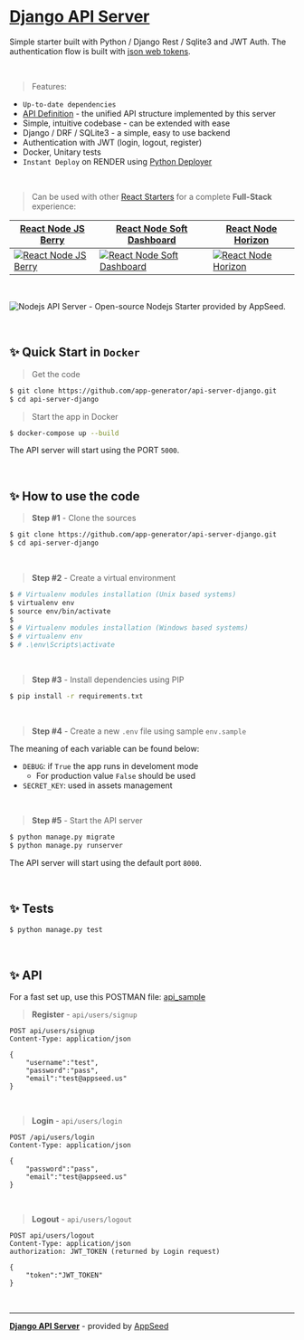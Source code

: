 
# [Django API Server](https://github.com/app-generator/api-server-django)

Simple starter built with Python / Django Rest / Sqlite3 and JWT Auth. The authentication flow is built with [json web tokens](https://jwt.io).

<br />

> Features:

- `Up-to-date dependencies` 
- [API Definition](https://docs.appseed.us/boilerplate-code/api-unified-definition) - the unified API structure implemented by this server
- Simple, intuitive codebase - can be extended with ease 
- Django / DRF / SQLite3 - a simple, easy to use backend
- Authentication with JWT (login, logout, register)
- Docker, Unitary tests
- `Instant Deploy` on RENDER using [Python Deployer](https://github.com/app-generator/deploy-automation-render)

<br />

> Can be used with other [React Starters](https://appseed.us/apps/react) for a complete **Full-Stack** experience:

| [React Node JS Berry](https://appseed.us/product/berry-dashboard/api-server-nodejs/react/) | [React Node Soft Dashboard](https://appseed.us/product/soft-ui-dashboard/api-server-nodejs/react/) | [React Node Horizon](https://appseed.us/product/horizon-ui/api-server-nodejs/) |
| --- | --- | --- |
| [![React Node JS Berry](https://user-images.githubusercontent.com/51070104/176936514-f1bccb21-bafe-4b43-9e4c-b6fe0ec9511d.png)](https://appseed.us/product/berry-dashboard/api-server-nodejs/react/) | [![React Node Soft Dashboard](https://user-images.githubusercontent.com/51070104/176936814-74386559-4e05-43d5-b9a4-8f70ce96a610.png)](https://appseed.us/product/soft-ui-dashboard/api-server-nodejs/react/) | [![React Node Horizon](https://user-images.githubusercontent.com/51070104/174428337-181e6dea-0ad9-4fe1-a35f-25e5fa656a9d.png)](https://appseed.us/product/horizon-ui/api-server-nodejs/)

<br />

![Nodejs API Server - Open-source Nodejs Starter provided by AppSeed.](https://user-images.githubusercontent.com/51070104/124414813-142aa180-dd5c-11eb-9279-6b082dadc51a.png)

<br />

## ✨ Quick Start in `Docker`

> Get the code

```bash
$ git clone https://github.com/app-generator/api-server-django.git
$ cd api-server-django
```

> Start the app in Docker

```bash
$ docker-compose up --build  
```

The API server will start using the PORT `5000`.

<br />

## ✨ How to use the code

> **Step #1** -  Clone the sources

```bash
$ git clone https://github.com/app-generator/api-server-django.git
$ cd api-server-django
```
<br />

> **Step #2** - Create a virtual environment

```bash
$ # Virtualenv modules installation (Unix based systems)
$ virtualenv env
$ source env/bin/activate
$
$ # Virtualenv modules installation (Windows based systems)
$ # virtualenv env
$ # .\env\Scripts\activate
```

<br />

> **Step #3** - Install dependencies using PIP

```bash
$ pip install -r requirements.txt
```

<br />

> **Step #4** - Create a new `.env` file using sample `env.sample`

The meaning of each variable can be found below: 

- `DEBUG`: if `True` the app runs in develoment mode
  - For production value `False` should be used
- `SECRET_KEY`: used in assets management

<br />

> **Step #5** - Start the API server

```bash
$ python manage.py migrate
$ python manage.py runserver
```

The API server will start using the default port `8000`.

<br />

## ✨ Tests

```bash 
$ python manage.py test
```

<br />

## ✨ API

For a fast set up, use this POSTMAN file: [api_sample](https://github.com/app-generator/api-server-Django/blob/master/media/api.postman_collection.json)

> **Register** - `api/users/signup`

```
POST api/users/signup
Content-Type: application/json

{
    "username":"test",
    "password":"pass", 
    "email":"test@appseed.us"
}
```

<br />

> **Login** - `api/users/login`

```
POST /api/users/login
Content-Type: application/json

{
    "password":"pass", 
    "email":"test@appseed.us"
}
```

<br />

> **Logout** - `api/users/logout`

```
POST api/users/logout
Content-Type: application/json
authorization: JWT_TOKEN (returned by Login request)

{
    "token":"JWT_TOKEN"
}
```

<br />

---
**[Django API Server](https://github.com/app-generator/api-server-django)** - provided by [AppSeed](https://appseed.us)
